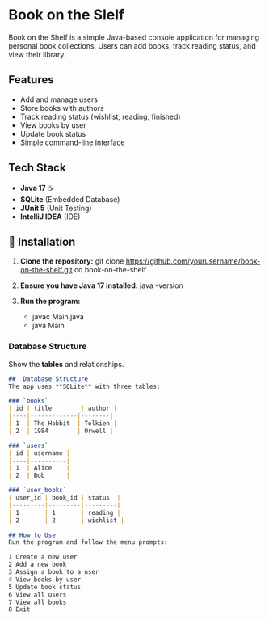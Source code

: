 # Book on the Slelf

Book on the Shelf is a simple Java-based console application for managing personal book collections.
Users can add books, track reading status, and view their library.

##  Features
- Add and manage users 
- Store books with authors 
- Track reading status (wishlist, reading, finished) 
- View books by user 
- Update book status 
- Simple command-line interface

## Tech Stack
- **Java 17** ☕
- **SQLite** (Embedded Database) 
- **JUnit 5** (Unit Testing) 
- **IntelliJ IDEA** (IDE)

## 🔧 Installation

1. **Clone the repository:**
   git clone https://github.com/yourusername/book-on-the-shelf.git
   cd book-on-the-shelf

2. **Ensure you have Java 17 installed:**
   java -version
   
4. **Run the program:**
   - javac Main.java
   - java Main
   

### **Database Structure**
Show the **tables** and relationships.  
```md
##  Database Structure
The app uses **SQLite** with three tables:

### `books`
| id | title        | author |
|----|-------------|--------|
| 1  | The Hobbit  | Tolkien |
| 2  | 1984        | Orwell |

### `users`
| id | username |
|----|----------|
| 1  | Alice    |
| 2  | Bob      |

### `user_books`
| user_id | book_id | status  |
|---------|---------|---------|
| 1       | 1       | reading |
| 2       | 2       | wishlist |

## How to Use
Run the program and follow the menu prompts:

1 Create a new user
2 Add a new book
3 Assign a book to a user
4 View books by user
5 Update book status
6 View all users
7 View all books
8 Exit

